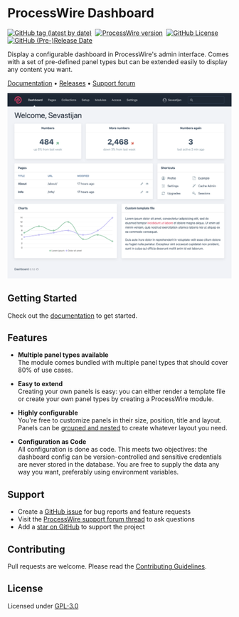 # ProcessWire Dashboard

[![GitHub tag (latest by date)](https://img.shields.io/github/v/tag/philippdaun/processwire-dashboard?color=97aab4&label=version)](https://github.com/philippdaun/processwire-dashboard/releases) 
[![ProcessWire version](https://img.shields.io/badge/ProcessWire-%3E%3D%203.0.148-97aab4)](https://processwire.com/download/core/) 
[![GitHub License](https://img.shields.io/github/license/philippdaun/processwire-dashboard?color=97aab4)](./LICENSE) 
[![GitHub (Pre-)Release Date](https://img.shields.io/github/release-date-pre/philippdaun/processwire-dashboard?label=updated)](https://github.com/philippdaun/processwire-dashboard/releases)

Display a configurable dashboard in ProcessWire's admin interface. Comes with a set of pre-defined panel types but can be extended easily to display any content you want.

[Documentation](https://philippdaun.github.io/processwire-dashboard/) • [Releases](https://github.com/philippdaun/processwire-dashboard/releases) • [Support forum](https://processwire.com/talk/topic/22847-processwire-dashboard/)

![Dashboard](./docs/images/dashboard.png)

## Getting Started

Check out the [documentation](https://philippdaun.github.io/processwire-dashboard/) to get started.

## Features

- **Multiple panel types available**<br>
  The module comes bundled with multiple panel types that should cover 80% of use cases.

- **Easy to extend**<br>
  Creating your own panels is easy: you can either render a template file or create your own panel types by creating a ProcessWire module.

- **Highly configurable**<br>
  You're free to customize panels in their size, position, title and layout. Panels can be [grouped and nested](panels/groups.md) to create whatever layout you need.

- **Configuration as Code**<br>
  All configuration is done as code. This meets two objectives: the dashboard config can be version-controlled and sensitive credentials are never stored in the database. You are free to supply the data any way you want, preferably using environment variables.

## Support

- Create a [GitHub issue](https://github.com/philippdaun/processwire-dashboard/issues) for bug reports and feature requests
- Visit the [ProcessWire support forum thread](https://processwire.com/talk/topic/22847-processwire-dashboard/) to ask questions
- Add a [star on GitHub](https://github.com/philippdaun/processwire-dashboard) to support the project

## Contributing

Pull requests are welcome. Please read the [Contributing Guidelines](CONTRIBUTING.md).

## License

Licensed under [GPL-3.0](https://github.com/philippdaun/processwire-dashboard/blob/master/LICENSE)

